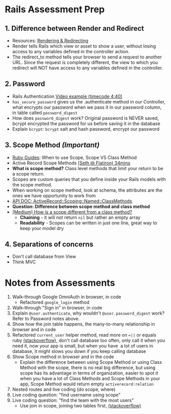 # Rails Assessment Prep

## 1. Difference between Render and Redirect
* Resources: [Rendering & Redirecting](https://www.theodinproject.com/courses/ruby-on-rails/lessons/controllers#rendering-and-redirecting)
* Render tells Rails which view or asset to show a user, without losing access to any variables defined in the controller action.
* The redirect_to method tells your browser to send a request to another URL. Since the request is completely different, the view to which you redirect will NOT have access to any variables defined in the controller.
## 2. Password
* Rails Authentication [Video example (timecode 4:40)](https://www.youtube.com/watch?v=4O_kCICoebA)
* `has_secure_password` gives us the .authenticate method in our Controller, what encrypts our password when we pass it in our password column, in table called `password_digest` 
* How does `password_digest` work? Original password is NEVER saved, bcrypt encrypted the password for us before saving it in the database
* Explain `bcrypt`: `bcrypt` salt and hash password, encrypt our password 
## 3. Scope Method *(Important)*
* [Ruby Guides](https://www.rubyguides.com/2019/10/scopes-in-ruby-on-rails): When to use Scope, Scope VS Class Method
* Active Record Scope Methods [(Seth @ Flatiron) 34mins](https://www.youtube.com/watch?v=akwUv3KzRcc)
* **What is scope method?** Class level methods that limit your return to be a scope return.
* Scopes are custom queries that you define inside your Rails models with the scope method.
* When working on scope method, look at schema, the attributes are the ones we have opportunity to work from
* [API DOC: ActiveRecord::Scoping::Named::ClassMethods](https://api.rubyonrails.org/classes/ActiveRecord/Scoping/Named/ClassMethods.html)
* **Question: Difference between scope method and class method**
* [(Medium) How is a scope different from a class method?](https://medium.com/le-wagon/what-are-named-scopes-and-how-to-use-them-rails-5-5a0444d8b759)
	*  **Chaining** - it will not return `nil` but rather an empty array
	* **Readability** - Scopes can be written in just one line, great way to keep your model dry
## 4. Separations of concerns 
* Don't call database from View
* Think MVC

# Notes from Assessments
1. Walk-through Google OmniAuth in browser, in code
	- Refactored `google_login` method
2. Walk-through "Sign in" in browser, in code
3. Explain `@user.authenticate`, why wouldn't `@user.password_digest` work? Refer to Password notes above. 
4. Show how the join table happens, the many-to-many relationship in browser and in code
5. Refactored `current_user` helper method, read more on `=||` or equals ruby [(stackoverflow)](https://stackoverflow.com/questions/995593/what-does-or-equals-mean-in-ruby), don't call database too often, only call it when you need it, now your app is small, but when you have  a lot of users in database, it might slows you down if you keep calling database
6. Show Scope method in browser and in the code
	- Explain the difference between using Scope Method or using Class Method with the scope, there is no real big difference, but using scope has its advantage in terms of organization, easier to spot it when you have a lot of Class Methods and Scope Methods in your app, Scope Method would return empty `activerecord:relation`
7. Nested routes and live coding (do scope, where)
8. Live coding question: "find username using scope"
9. Live coding question: "find the team with the most users"
	- Use join in scope, joining two tables first, [(stackoverflow)](https://stackoverflow.com/questions/16996618/rails-order-by-results-count-of-has-many-association)

